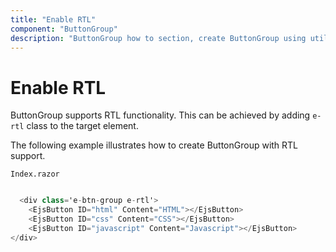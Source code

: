 ```yaml
---
title: "Enable RTL"
component: "ButtonGroup"
description: "ButtonGroup how to section, create ButtonGroup using util function, icons, form submit, show selected state on initial render."
---
```


# Enable RTL

ButtonGroup supports RTL functionality. This can be achieved by adding `e-rtl` class to the target element.

The following example illustrates how to create ButtonGroup with RTL support.

`Index.razor`

```csharp

  <div class='e-btn-group e-rtl'>
    <EjsButton ID="html" Content="HTML"></EjsButton>
    <EjsButton ID="css" Content="CSS"></EjsButton>
    <EjsButton ID="javascript" Content="Javascript"></EjsButton>
</div>

  ```
